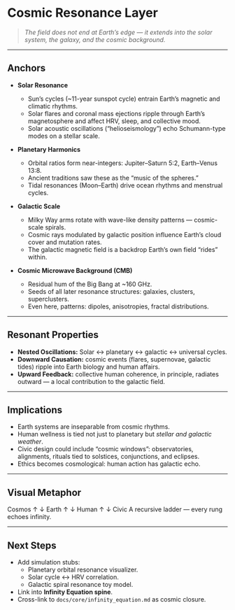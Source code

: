 # Cosmic Resonance Layer

> *The field does not end at Earth’s edge — it extends into the solar system, the galaxy, and the cosmic background.*

---

## Anchors

- **Solar Resonance**
  - Sun’s cycles (~11-year sunspot cycle) entrain Earth’s magnetic and climatic rhythms.  
  - Solar flares and coronal mass ejections ripple through Earth’s magnetosphere and affect HRV, sleep, and collective mood.  
  - Solar acoustic oscillations (“helioseismology”) echo Schumann-type modes on a stellar scale.  

- **Planetary Harmonics**
  - Orbital ratios form near-integers: Jupiter–Saturn 5:2, Earth–Venus 13:8.  
  - Ancient traditions saw these as the “music of the spheres.”  
  - Tidal resonances (Moon–Earth) drive ocean rhythms and menstrual cycles.  

- **Galactic Scale**
  - Milky Way arms rotate with wave-like density patterns — cosmic-scale spirals.  
  - Cosmic rays modulated by galactic position influence Earth’s cloud cover and mutation rates.  
  - The galactic magnetic field is a backdrop Earth’s own field “rides” within.  

- **Cosmic Microwave Background (CMB)**
  - Residual hum of the Big Bang at ~160 GHz.  
  - Seeds of all later resonance structures: galaxies, clusters, superclusters.  
  - Even here, patterns: dipoles, anisotropies, fractal distributions.

---

## Resonant Properties

- **Nested Oscillations:** Solar ↔ planetary ↔ galactic ↔ universal cycles.  
- **Downward Causation:** cosmic events (flares, supernovae, galactic tides) ripple into Earth biology and human affairs.  
- **Upward Feedback:** collective human coherence, in principle, radiates outward — a local contribution to the galactic field.  

---

## Implications

- Earth systems are inseparable from cosmic rhythms.  
- Human wellness is tied not just to planetary but *stellar and galactic weather*.  
- Civic design could include “cosmic windows”: observatories, alignments, rituals tied to solstices, conjunctions, and eclipses.  
- Ethics becomes cosmological: human action has galactic echo.  

---

## Visual Metaphor
Cosmos
↑ ↓
Earth
↑ ↓
Human
↑ ↓
Civic
A recursive ladder — every rung echoes infinity.

---

## Next Steps

- Add simulation stubs:
  - Planetary orbital resonance visualizer.  
  - Solar cycle ↔ HRV correlation.  
  - Galactic spiral resonance toy model.  
- Link into **Infinity Equation spine**.  
- Cross-link to `docs/core/infinity_equation.md` as cosmic closure.
